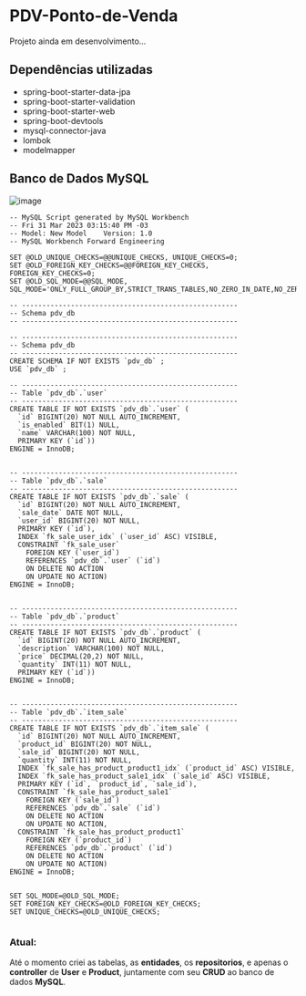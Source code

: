 # PDV-Ponto-de-Venda
Projeto ainda em desenvolvimento...

## Dependências utilizadas
* spring-boot-starter-data-jpa
* spring-boot-starter-validation
* spring-boot-starter-web
* spring-boot-devtools
* mysql-connector-java
* lombok
* modelmapper

## Banco de Dados MySQL
![image](https://user-images.githubusercontent.com/62820033/229198327-aabf7921-062f-46bc-974e-6af487cd7d8a.png)

```
-- MySQL Script generated by MySQL Workbench
-- Fri 31 Mar 2023 03:15:40 PM -03
-- Model: New Model    Version: 1.0
-- MySQL Workbench Forward Engineering

SET @OLD_UNIQUE_CHECKS=@@UNIQUE_CHECKS, UNIQUE_CHECKS=0;
SET @OLD_FOREIGN_KEY_CHECKS=@@FOREIGN_KEY_CHECKS, FOREIGN_KEY_CHECKS=0;
SET @OLD_SQL_MODE=@@SQL_MODE, SQL_MODE='ONLY_FULL_GROUP_BY,STRICT_TRANS_TABLES,NO_ZERO_IN_DATE,NO_ZERO_DATE,ERROR_FOR_DIVISION_BY_ZERO,NO_ENGINE_SUBSTITUTION';

-- -----------------------------------------------------
-- Schema pdv_db
-- -----------------------------------------------------

-- -----------------------------------------------------
-- Schema pdv_db
-- -----------------------------------------------------
CREATE SCHEMA IF NOT EXISTS `pdv_db` ;
USE `pdv_db` ;

-- -----------------------------------------------------
-- Table `pdv_db`.`user`
-- -----------------------------------------------------
CREATE TABLE IF NOT EXISTS `pdv_db`.`user` (
  `id` BIGINT(20) NOT NULL AUTO_INCREMENT,
  `is_enabled` BIT(1) NULL,
  `name` VARCHAR(100) NOT NULL,
  PRIMARY KEY (`id`))
ENGINE = InnoDB;


-- -----------------------------------------------------
-- Table `pdv_db`.`sale`
-- -----------------------------------------------------
CREATE TABLE IF NOT EXISTS `pdv_db`.`sale` (
  `id` BIGINT(20) NOT NULL AUTO_INCREMENT,
  `sale_date` DATE NOT NULL,
  `user_id` BIGINT(20) NOT NULL,
  PRIMARY KEY (`id`),
  INDEX `fk_sale_user_idx` (`user_id` ASC) VISIBLE,
  CONSTRAINT `fk_sale_user`
    FOREIGN KEY (`user_id`)
    REFERENCES `pdv_db`.`user` (`id`)
    ON DELETE NO ACTION
    ON UPDATE NO ACTION)
ENGINE = InnoDB;


-- -----------------------------------------------------
-- Table `pdv_db`.`product`
-- -----------------------------------------------------
CREATE TABLE IF NOT EXISTS `pdv_db`.`product` (
  `id` BIGINT(20) NOT NULL AUTO_INCREMENT,
  `description` VARCHAR(100) NOT NULL,
  `price` DECIMAL(20,2) NOT NULL,
  `quantity` INT(11) NOT NULL,
  PRIMARY KEY (`id`))
ENGINE = InnoDB;


-- -----------------------------------------------------
-- Table `pdv_db`.`item_sale`
-- -----------------------------------------------------
CREATE TABLE IF NOT EXISTS `pdv_db`.`item_sale` (
  `id` BIGINT(20) NOT NULL AUTO_INCREMENT,
  `product_id` BIGINT(20) NOT NULL,
  `sale_id` BIGINT(20) NOT NULL,
  `quantity` INT(11) NOT NULL,
  INDEX `fk_sale_has_product_product1_idx` (`product_id` ASC) VISIBLE,
  INDEX `fk_sale_has_product_sale1_idx` (`sale_id` ASC) VISIBLE,
  PRIMARY KEY (`id`, `product_id`, `sale_id`),
  CONSTRAINT `fk_sale_has_product_sale1`
    FOREIGN KEY (`sale_id`)
    REFERENCES `pdv_db`.`sale` (`id`)
    ON DELETE NO ACTION
    ON UPDATE NO ACTION,
  CONSTRAINT `fk_sale_has_product_product1`
    FOREIGN KEY (`product_id`)
    REFERENCES `pdv_db`.`product` (`id`)
    ON DELETE NO ACTION
    ON UPDATE NO ACTION)
ENGINE = InnoDB;


SET SQL_MODE=@OLD_SQL_MODE;
SET FOREIGN_KEY_CHECKS=@OLD_FOREIGN_KEY_CHECKS;
SET UNIQUE_CHECKS=@OLD_UNIQUE_CHECKS;


``` 

### Atual:
Até o momento criei as tabelas, as **entidades**, os **repositorios**, e apenas o **controller** de **User** e **Product**,
juntamente com seu **CRUD** ao banco de dados **MySQL**.
